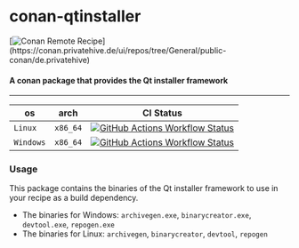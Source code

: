 # conan-qtinstaller

[![Conan Remote Recipe](https://img.shields.io/badge/dynamic/json?url=https%3A%2F%2Fapi.github.com%2Frepos%2FPrivatehive%2Fconan-qtinstaller%2Fproperties%2Fvalues&query=%24%5B%3F(%40.property_name%20%3D%3D%20'conan-package')%5D.value&style=flat&logo=conan&label=conan&color=%232980b9)](https://conan.privatehive.de/ui/repos/tree/General/public-conan/de.privatehive) 

#### A conan package that provides the Qt installer framework

---

| os        | arch     | CI Status                                                                                                                                                                                                                                                                 |
| --------- | -------- | ------------------------------------------------------------------------------------------------------------------------------------------------------------------------------------------------------------------------------------------------------------------------- |
| `Linux`   | `x86_64` | [![GitHub Actions Workflow Status](https://img.shields.io/github/actions/workflow/status/Privatehive/conan-qtinstaller/main.yml?branch=master&style=flat&logo=github&label=create+package)](https://github.com/Privatehive/conan-qtinstaller/actions?query=branch%3Amaster) |
| `Windows` | `x86_64` | [![GitHub Actions Workflow Status](https://img.shields.io/github/actions/workflow/status/Privatehive/conan-qtinstaller/main.yml?branch=master&style=flat&logo=github&label=create+package)](https://github.com/Privatehive/conan-qtinstaller/actions?query=branch%3Amaster) |

### Usage

This package contains the binaries of the Qt installer framework to use in your recipe as a build dependency.

* The binaries for Windows: `archivegen.exe`, `binarycreator.exe`, `devtool.exe`, `repogen.exe`
* The binaries for Linux: `archivegen`, `binarycreator`, `devtool`, `repogen`
